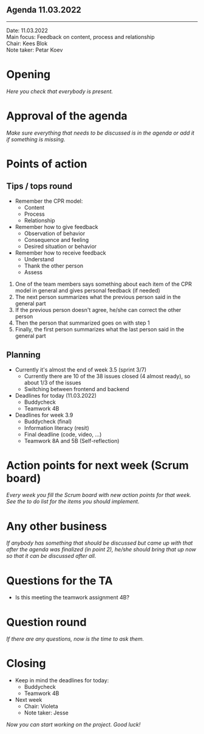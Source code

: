 ## Agenda 11.03.2022

---

Date:           11.03.2022\
Main focus:     Feedback on content, process and relationship\
Chair:          Kees Blok\
Note taker:     Petar Koev

# Opening

*Here you check that everybody is present.*

# Approval of the agenda

*Make sure everything that needs to be discussed is in the agenda or add it if something is missing.*

# Points of action

## Tips / tops round

- Remember the CPR model:
    - Content
    - Process
    - Relationship
- Remember how to give feedback
    - Observation of behavior
    - Consequence and feeling
    - Desired situation or behavior
- Remember how to receive feedback
    - Understand
    - Thank the other person
    - Assess

1. One of the team members says something about each item of the CPR model in general and gives personal feedback (if
   needed)
2. The next person summarizes what the previous person said in the general part
3. If the previous person doesn't agree, he/she can correct the other person
4. Then the person that summarized goes on with step 1
5. Finally, the first person summarizes what the last person said in the general part

## Planning

- Currently it's almost the end of week 3.5 (sprint 3/7)
    - Currently there are 10 of the 38 issues closed (4 almost ready), so about 1/3 of the issues
    - Switching between frontend and backend
- Deadlines for today (11.03.2022)
    - Buddycheck
    - Teamwork 4B
- Deadlines for week 3.9
    - Buddycheck (final)
    - Information literacy (resit)
    - Final deadline (code, video, ...)
    - Teamwork 8A and 5B (Self-reflection)

# Action points for next week (Scrum board)

*Every week you fill the Scrum board with new action points for that week. See the to do list for the items you should
implement.*

# Any other business

*If anybody has something that should be discussed but came up with that after the agenda was finalized (in point 2),
he/she should bring that up now so that it can be discussed after all.*

# Questions for the TA

- Is this meeting the teamwork assignment 4B?

# Question round

*If there are any questions, now is the time to ask them.*

# Closing

- Keep in mind the deadlines for today:
    - Buddycheck
    - Teamwork 4B
- Next week
    - Chair: Violeta
    - Note taker: Jesse

*Now you can start working on the project. Good luck!*
